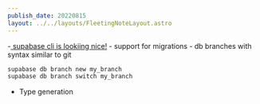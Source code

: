 ```yaml
---
publish_date: 20220815    
layout: ../../layouts/FleetingNoteLayout.astro
---
```

-[ supabase cli is lookiing nice!](https://supabase.com/blog/supabase-cli-v1-and-admin-api-beta)
	- support for migrations 
	- db branches with syntax similar to git 

```bash
supabase db branch new my_branch
supabase db branch switch my_branch
```

- Type generation